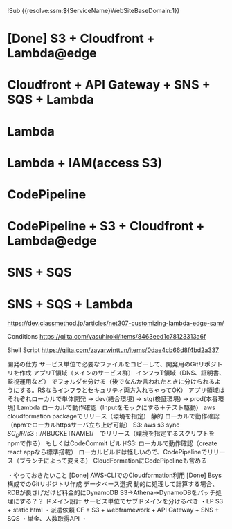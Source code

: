 !Sub {{resolve:ssm:${ServiceName}WebSiteBaseDomain:1}}

# [Done] S3 + Cloudfront + Lambda@edge
# Cloudfront + API Gateway + SNS + SQS + Lambda
# Lambda
# Lambda + IAM(access S3)
# CodePipeline
# CodePipeline + S3 + Cloudfront + Lambda@edge
# SNS + SQS
# SNS + SQS + Lambda

https://dev.classmethod.jp/articles/net307-customizing-lambda-edge-sam/

Conditions
https://qiita.com/yasuhiroki/items/8463eed1c78123313a6f

Shell Script
https://qiita.com/zayarwinttun/items/0dae4cb66d8f4bd2a337


開発の仕方
  サービス単位で必要なファイルをコピーして、開発用のGitリポジトリを作成
    アプリT領域（メインのサービス群）
    インフラT領域（DNS、証明書、監視運用など）
    でフォルダを分ける（後でなんか言われたときに分けられるようにする。RSならインフラとセキュリティ両方入れちゃってOK）
  アプリ領域はそれぞれローカルで単体開発 → dev(結合環境) → stg(検証環境) → prod(本番環境)
    Lambda
      ローカルで動作確認（Inputをモックにする＋テスト駆動）
      aws cloudformation packageでリリース（環境を指定）
    静的
      ローカルで動作確認（npmでローカルhttpsサーバ立ち上げ可能）
      S3: aws s3 sync ${SC_DIR}/ s3://${BUCKETNAME}/　でリリース（環境を指定するスクリプトをnpmで作る）
      もしくはCodeCommit
    ビルドS3:
      ローカルで動作確認（create react appなら標準搭載）
      ローカルビルドは怪しいので、CodePipelineでリリース（ブランチによって変える）
      CloudFormationにCodePipelineも含める

・やっておきたいこと
  [Done] AWS-CLIでのCloudformation利用
  [Done] Bsys構成でのGitリポジトリ作成
  データベース選択
    動的に処理して計算する場合、RDBが良さげだけど料金的にDynamoDB
    S3→Athena→DynamoDBをバッチ処理にする？？
  ドメイン設計
    サービス単位でサブドメインを分けるべき
    ・LP
      S3 + static html
    ・派遣依頼
      CF + S3 + webframework
         + API Gateway + SNS + SQS
    ・単金、人数取得API
    ・
